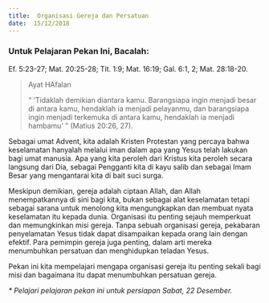 ```yaml
---
title:  Organisasi Gereja dan Persatuan
date:  15/12/2018
---
```


### Untuk Pelajaran Pekan Ini, Bacalah:
Ef. 5:23-27; Mat. 20:25-28; Tit. 1:9; Mat. 16:19; Gal. 6:1, 2; Mat. 28:18-20.

> <p>Ayat HAfalan</p>
> “ ‘Tidaklah demikian diantara kamu. Barangsiapa ingin menjadi besar di antara kamu, hendaklah ia menjadi pelayanmu, dan barangsiapa ingin menjadi terkemuka di antara kamu, hendaklah ia menjadi hambamu’  ” (Matius 20:26, 27).

Sebagai umat Advent, kita adalah Kristen Protestan yang percaya bahwa keselamatan hanyalah melalui iman dalam apa yang Yesus telah lakukan bagi umat manusia. Apa yang kita peroleh dari Kristus kita peroleh secara langsung dari Dia, sebagai Pengganti kita di kayu salib dan sebagai Imam Besar yang mengantarai kita di bait suci surga.

Meskipun demikian, gereja adalah ciptaan Allah, dan Allah menempatkannya di sini bagi kita, bukan sebagai alat keselamatan tetapi sebagai sarana untuk menolong kita mengungkapkan dan membuat nyata keselamatan itu kepada dunia. Organisasi itu penting sejauh memperkuat dan memungkinkan misi gereja. Tanpa sebuah organisasi gereja, pekabaran penyelamatan Yesus tidak dapat disampaikan kepada orang lain dengan efektif. Para pemimpin gereja juga penting, dalam arti mereka menumbuhkan persatuan dan menghidupkan teladan Yesus.

Pekan ini kita mempelajari mengapa organisasi gereja itu penting sekali bagi misi dan bagaimana itu dapat menumbuhkan persatuan gereja.

_* Pelajari pelajaran pekan ini untuk persiapan Sabat, 22 Desember._